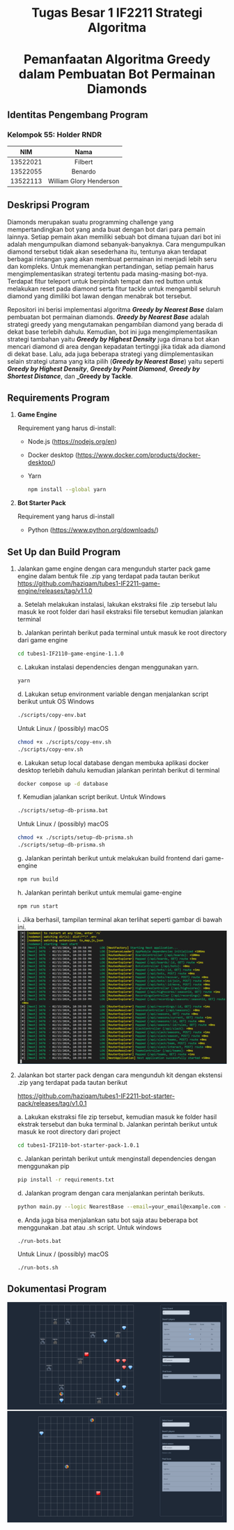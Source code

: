 <h1 align="center"> Tugas Besar 1 IF2211 Strategi Algoritma</h1>
<h1 align="center">  Pemanfaatan Algoritma Greedy dalam Pembuatan Bot Permainan Diamonds </h1>

## Identitas Pengembang Program

### **Kelompok 55: Holder RNDR**

|   NIM    |          Nama           |
| :------: | :---------------------: |
| 13522021 |         Filbert         |
| 13522055 |         Benardo         |
| 13522113 | William Glory Henderson |


## Deskripsi Program

Diamonds merupakan suatu programming challenge yang mempertandingkan bot yang anda buat dengan bot dari para pemain lainnya. Setiap pemain akan memiliki sebuah bot dimana tujuan dari bot ini adalah mengumpulkan diamond sebanyak-banyaknya. Cara mengumpulkan diamond tersebut tidak akan sesederhana itu, tentunya akan terdapat berbagai rintangan yang akan membuat permainan ini menjadi lebih seru dan kompleks. Untuk memenangkan pertandingan, setiap pemain harus mengimplementasikan strategi tertentu pada masing-masing bot-nya. Terdapat fitur teleport untuk berpindah tempat dan red button untuk melakukan reset pada diamond serta fitur tackle untuk mengambil seluruh diamond yang dimiliki bot lawan dengan menabrak bot tersebut.

Repositori ini berisi implementasi algoritma **_Greedy by Nearest Base_**  dalam pembuatan bot permainan diamonds. **_Greedy by Nearest Base_** adalah strategi greedy yang mengutamakan pengambilan diamond yang berada di dekat base terlebih dahulu. Kemudian, bot ini juga mengimplementasikan strategi tambahan yaitu **_Greedy by Highest Density_** juga dimana bot akan mencari diamond di area dengan kepadatan tertinggi jika tidak ada diamond di dekat base. Lalu, ada juga beberapa strategi yang diimplementasikan selain strategi utama yang kita pilih (**_Greedy by Nearest Base_**) yaitu seperti **_Greedy by Highest Density_**, **_Greedy by Point Diamond_**, **_Greedy by Shortest Distance_**, dan **_Greedy by Tackle**.

## Requirements Program

1. **Game Engine**

   Requirement yang harus di-install:

   - Node.js (https://nodejs.org/en)
   - Docker desktop (https://www.docker.com/products/docker-desktop/)
   - Yarn

     ```bash
     npm install --global yarn
     ```

2. **Bot Starter Pack**

   Requirement yang harus di-install

   - Python (https://www.python.org/downloads/)

## Set Up dan Build Program

1. Jalankan game engine dengan cara mengunduh starter pack game engine dalam bentuk file .zip yang terdapat pada tautan berikut https://github.com/haziqam/tubes1-IF2211-game-engine/releases/tag/v1.1.0

   a. Setelah melakukan instalasi, lakukan ekstraksi file .zip tersebut lalu masuk ke root folder dari hasil ekstraksi file tersebut kemudian jalankan terminal

   b. Jalankan perintah berikut pada terminal untuk masuk ke root directory dari game engine

   ```bash
   cd tubes1-IF2110-game-engine-1.1.0
   ```

   c. Lakukan instalasi dependencies dengan menggunakan yarn.

   ```bash
   yarn
   ```

   d. Lakukan setup environment variable dengan menjalankan script berikut untuk OS Windows

   ```bash
   ./scripts/copy-env.bat
   ```

   Untuk Linux / (possibly) macOS

   ```bash
   chmod +x ./scripts/copy-env.sh
   ./scripts/copy-env.sh
   ```

   e. Lakukan setup local database dengan membuka aplikasi docker desktop terlebih dahulu kemudian jalankan perintah berikut di terminal

   ```bash
   docker compose up -d database
   ```

   f. Kemudian jalankan script berikut. Untuk Windows

   ```bash
   ./scripts/setup-db-prisma.bat
   ```

   Untuk Linux / (possibly) macOS

   ```bash
   chmod +x ./scripts/setup-db-prisma.sh
   ./scripts/setup-db-prisma.sh
   ```

   g. Jalankan perintah berikut untuk melakukan build frontend dari game-engine

   ```bash
   npm run build
   ```

   h. Jalankan perintah berikut untuk memulai game-engine

   ```bash
   npm run start
   ```

   i. Jika berhasil, tampilan terminal akan terlihat seperti gambar di bawah ini.
   ![gameenginesuccess](img/gameenginesuccess.png)

2. Jalankan bot starter pack dengan cara mengunduh kit dengan ekstensi .zip yang terdapat pada tautan berikut

   https://github.com/haziqam/tubes1-IF2211-bot-starter-pack/releases/tag/v1.0.1

   a. Lakukan ekstraksi file zip tersebut, kemudian masuk ke folder hasil ekstrak tersebut dan buka terminal
   b. Jalankan perintah berikut untuk masuk ke root directory dari project

   ```bash
   cd tubes1-IF2110-bot-starter-pack-1.0.1
   ```

   c. Jalankan perintah berikut untuk menginstall dependencies dengan menggunakan pip

   ```bash
   pip install -r requirements.txt
   ```

   d. Jalankan program dengan cara menjalankan perintah berikuts.

   ```bash
   python main.py --logic NearestBase --email=your_email@example.com --name=your_name --password=your_password --team etimo
   ```

   e. Anda juga bisa menjalankan satu bot saja atau beberapa bot menggunakan .bat atau .sh script.
   Untuk windows

   ```
   ./run-bots.bat
   ```

   Untuk Linux / (possibly) macOS

   ```
   ./run-bots.sh
   ```


## Dokumentasi Program

![dokumentasi2](img/dokumentasi2.png)
![dokumentasi1](img/dokumentasi1.png)